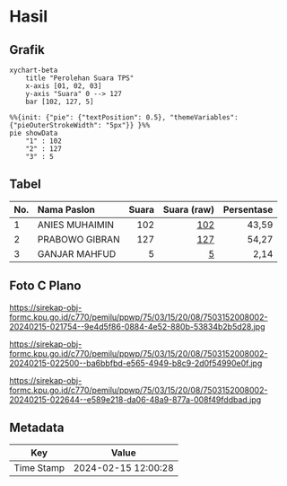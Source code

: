 # Hasil

## Grafik

```mermaid
xychart-beta
    title "Perolehan Suara TPS"
    x-axis [01, 02, 03]
    y-axis "Suara" 0 --> 127
    bar [102, 127, 5]
```

```mermaid
%%{init: {"pie": {"textPosition": 0.5}, "themeVariables": {"pieOuterStrokeWidth": "5px"}} }%%
pie showData
    "1" : 102
    "2" : 127
    "3" : 5
```

## Tabel

| No. | Nama Paslon    | Suara | Suara (raw) | Persentase |
|:--- |:-------------- | -----:| -----------:| ----------:|
| 1   | ANIES MUHAIMIN | 102   | [102][p-1]  | 43,59      |
| 2   | PRABOWO GIBRAN | 127   | [127][p-2]  | 54,27      |
| 3   | GANJAR MAHFUD  | 5     | [5][p-3]    | 2,14       |


[p-1]: https://github.com/gigit-pemilu/pemilu-2024-75-gorontalo/blob/main/pilpres/hitung-suara/sub/75-gorontalo/sub/03-bone-bolango/sub/15-bulango-selatan/sub/2008-lamahu/sub/002-tps/sub/paslon-1.txt
[p-2]: https://github.com/gigit-pemilu/pemilu-2024-75-gorontalo/blob/main/pilpres/hitung-suara/sub/75-gorontalo/sub/03-bone-bolango/sub/15-bulango-selatan/sub/2008-lamahu/sub/002-tps/sub/paslon-2.txt
[p-3]: https://github.com/gigit-pemilu/pemilu-2024-75-gorontalo/blob/main/pilpres/hitung-suara/sub/75-gorontalo/sub/03-bone-bolango/sub/15-bulango-selatan/sub/2008-lamahu/sub/002-tps/sub/paslon-3.txt

## Foto C Plano

https://sirekap-obj-formc.kpu.go.id/c770/pemilu/ppwp/75/03/15/20/08/7503152008002-20240215-021754--9e4d5f86-0884-4e52-880b-53834b2b5d28.jpg

https://sirekap-obj-formc.kpu.go.id/c770/pemilu/ppwp/75/03/15/20/08/7503152008002-20240215-022500--ba6bbfbd-e565-4949-b8c9-2d0f54990e0f.jpg

https://sirekap-obj-formc.kpu.go.id/c770/pemilu/ppwp/75/03/15/20/08/7503152008002-20240215-022644--e589e218-da06-48a9-877a-008f49fddbad.jpg


## Metadata

| Key        | Value               |
| ---------- | ------------------- |
| Time Stamp | 2024-02-15 12:00:28 |



